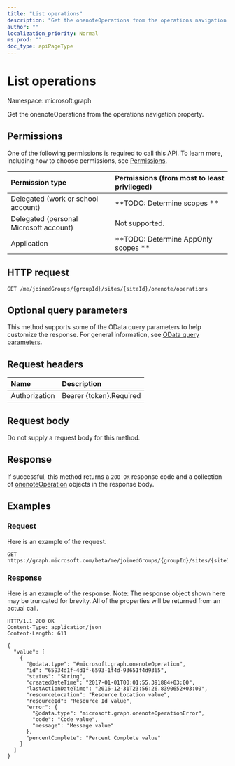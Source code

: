 ```yaml
---
title: "List operations"
description: "Get the onenoteOperations from the operations navigation property."
author: ""
localization_priority: Normal
ms.prod: ""
doc_type: apiPageType
---
```


# List operations

Namespace: microsoft.graph

Get the onenoteOperations from the operations navigation property.

## Permissions
One of the following permissions is required to call this API. To learn more, including how to choose permissions, see [Permissions](/concepts/permissions-reference.md).

|Permission type|Permissions (from most to least privileged)|
|:---|:---|
|Delegated (work or school account)|**TODO: Determine scopes **|
|Delegated (personal Microsoft account)|Not supported.|
|Application|**TODO: Determine AppOnly scopes **|

## HTTP request
<!-- {
  "blockType": "ignored"
}
-->
``` http
GET /me/joinedGroups/{groupId}/sites/{siteId}/onenote/operations
```

## Optional query parameters
This method supports some of the OData query parameters to help customize the response. For general information, see [OData query parameters](/graph/query-parameters).

## Request headers
|Name|Description|
|:---|:---|
|Authorization|Bearer {token}.Required|

## Request body
Do not supply a request body for this method.

## Response
If successful, this method returns a `200 OK` response code and a collection of [onenoteOperation](../resources/onenoteoperation.md) objects in the response body.

## Examples

### Request
Here is an example of the request.
<!-- {
  "blockType": "request",
  "name": "get_onenoteoperation"
}
-->
``` http
GET https://graph.microsoft.com/beta/me/joinedGroups/{groupId}/sites/{siteId}/onenote/operations
```

### Response
Here is an example of the response. Note: The response object shown here may be truncated for brevity. All of the properties will be returned from an actual call.
<!-- {
  "blockType": "response",
  "truncated": true,
  "@odata.type": "collection(microsoft.graph.onenoteoperation)"
}
-->
``` http
HTTP/1.1 200 OK
Content-Type: application/json
Content-Length: 611

{
  "value": [
    {
      "@odata.type": "#microsoft.graph.onenoteOperation",
      "id": "65934d1f-4d1f-6593-1f4d-93651f4d9365",
      "status": "String",
      "createdDateTime": "2017-01-01T00:01:55.391884+03:00",
      "lastActionDateTime": "2016-12-31T23:56:26.8390652+03:00",
      "resourceLocation": "Resource Location value",
      "resourceId": "Resource Id value",
      "error": {
        "@odata.type": "microsoft.graph.onenoteOperationError",
        "code": "Code value",
        "message": "Message value"
      },
      "percentComplete": "Percent Complete value"
    }
  ]
}
```

